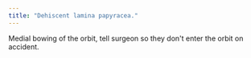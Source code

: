 ```yaml
---
title: "Dehiscent lamina papyracea."
---
```

Medial bowing of the orbit, tell surgeon so they don't enter the orbit on accident.

